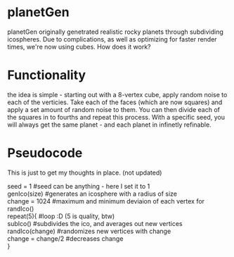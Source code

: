 # planetGen
planetGen originally genetrated realistic rocky planets through subdividing icospheres. Due to complications, as well as optimizing for faster render times, we're now using cubes. How does it work?
# Functionality
the idea is simple - starting out with a 8-vertex cube, apply random noise to each of the verticies. Take each of the faces (which are now squares) and apply a set amount of random noise to them. You can then divide each of the squares in to fourths and repeat this process. With a specific seed, you will always get the same planet - and each planet in infinetly refinable. 
# Pseudocode
This is just to get my thoughts in place. (not updated)

seed = 1 #seed can be anything - here I set it to 1 <br>
genIco(size) #generates an icosphere with a radius of size <br>
change = 1024 #maximum and minimum deviaion of each vertex for randIco() <br>
repeat(5){ #loop :D (5 is quality, btw) <br> 
subIco() #subdivides the ico, and averages out new vertices  <br>
randIco(change) #randomizes new vertices with change<br>
change = change/2 #decreases change<br>
}
